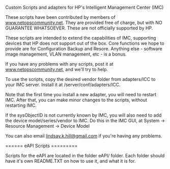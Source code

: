 Custom Scripts and adapters for HP's Intelligent Management Center (IMC)

These scripts have been contributed by members of www.netopscommunity.net. They are provided free of charge, but with NO GUARANTEE WHATSOEVER. These are not officially supported by HP.

These scripts are intended to extend the capabilities of IMC, supporting devices that HP does not support out of the box. Core functions we hope to provide are for Configuration Backup and Resore. Anything else - software image management, VLAN management, etc - is a bonus.

If you have any problems with any scripts, post it at www.netopscommunity.net, and we'll try to help.

To use the scripts, copy the desired vendor folder from adapters/ICC to your IMC server. Install it at /server/conf/adapters/ICC.

Note that the first time you install a new adapter, you will need to restart IMC. After that, you can make minor changes to the scripts, without restarting IMC.

If the sysObjectID is not currently known by IMC, you will also need to add the device model/series/vendor to IMC. Do this in the IMC GUI, at System -> Resource Management -> Device Model





You can also email lindsay.k.hill@gmail.com if you're having any problems.

====== eAPI Scripts =========

Scripts for the eAPI are located in the folder eAPI/ folder.  Each folder should have it's own README.TXT on how to use it, and what it is for.
